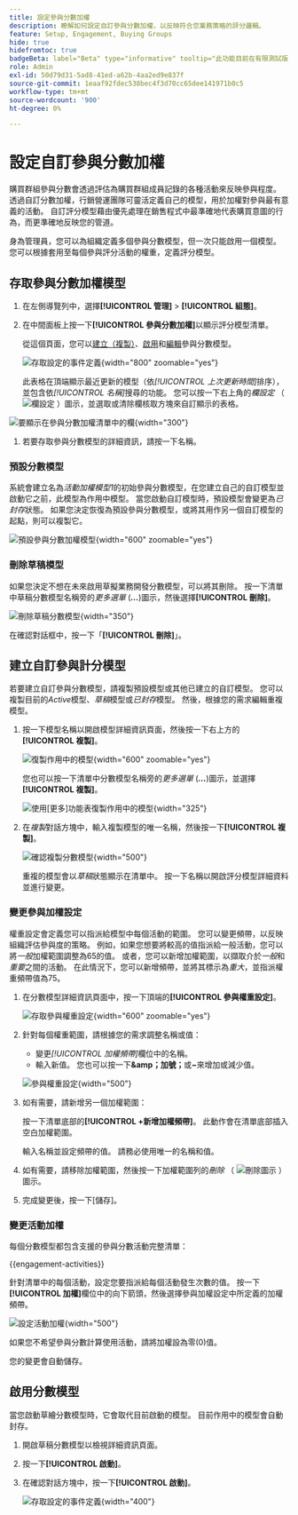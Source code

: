 ```yaml
---
title: 設定參與分數加權
description: 瞭解如何設定自訂參與分數加權，以反映符合您業務策略的評分邏輯。
feature: Setup, Engagement, Buying Groups
hide: true
hidefromtoc: true
badgeBeta: label="Beta" type="informative" tooltip="此功能目前在有限測試版中提供"
role: Admin
exl-id: 50d79d31-5ad8-41ed-a62b-4aa2ed9e837f
source-git-commit: 1eaaf92fdec538bec4f3d70cc65dee141971b0c5
workflow-type: tm+mt
source-wordcount: '900'
ht-degree: 0%

---
```


# 設定自訂參與分數加權

購買群組參與分數會透過評估為購買群組成員記錄的各種活動來反映參與程度。 透過自訂分數加權，行銷營運團隊可靈活定義自己的模型，用於加權對參與最有意義的活動。 自訂評分模型藉由優先處理在銷售程式中最準確地代表購買意圖的行為，而更準確地反映您的管道。

身為管理員，您可以為組織定義多個參與分數模型，但一次只能啟用一個模型。 您可以根據套用至每個參與評分活動的權重，定義評分模型。

## 存取參與分數加權模型

1. 在左側導覽列中，選擇&#x200B;**[!UICONTROL 管理]** > **[!UICONTROL 組態]**。

1. 在中間面板上按一下&#x200B;**[!UICONTROL 參與分數加權]**&#x200B;以顯示評分模型清單。

   從這個頁面，您可以[建立（複製）](#create-an-engagement-score-model)、[啟用](#activate-a-score-model)和[編輯](#change-the-engagement-weighting-settings)參與分數模型。

   ![存取設定的事件定義](./assets/configuration-engagement-scoring-list.png){width="800" zoomable="yes"}

   此表格在頂端顯示最近更新的模型（依&#x200B;_[!UICONTROL 上次更新時間]_&#x200B;排序），並包含依&#x200B;_[!UICONTROL 名稱]_&#x200B;搜尋的功能。 您可以按一下右上角的&#x200B;_欄設定_ （ ![欄設定](../assets/do-not-localize/icon-column-settings.svg) ）圖示，並選取或清除欄核取方塊來自訂顯示的表格。

![要顯示在參與分數加權清單中的欄](./assets/configuration-engagement-scoring-list-columns.png){width="300"}

1. 若要存取參與分數模型的詳細資訊，請按一下名稱。

### 預設分數模型

系統會建立名為&#x200B;_活動加權模型1_&#x200B;的初始參與分數模型，在您建立自己的自訂模型並啟動它之前，此模型為作用中模型。 當您啟動自訂模型時，預設模型會變更為&#x200B;_已封存_&#x200B;狀態。 如果您決定恢復為預設參與分數模型，或將其用作另一個自訂模型的起點，則可以複製它。

![預設參與分數加權模型](./assets/configuration-engagement-scoring-model-default.png){width="600" zoomable="yes"}

### 刪除草稿模型

如果您決定不想在未來啟用草擬業務開發分數模型，可以將其刪除。 按一下清單中草稿分數模型名稱旁的&#x200B;_更多選單_ (***...***)圖示，然後選擇&#x200B;**[!UICONTROL 刪除]**。

![刪除草稿分數模型](./assets/configuration-engagement-scoring-model-more-delete.png){width="350"}

在確認對話框中，按一下「**[!UICONTROL 刪除]**」。

## 建立自訂參與計分模型

若要建立自訂參與分數模型，請複製預設模型或其他已建立的自訂模型。 您可以複製目前的&#x200B;_Active_&#x200B;模型、_草稿_&#x200B;模型或&#x200B;_已封存_&#x200B;模型。 然後，根據您的需求編輯重複模型。

1. 按一下模型名稱以開啟模型詳細資訊頁面，然後按一下右上方的&#x200B;**[!UICONTROL 複製]**。

   ![復製作用中的模型](./assets/configuration-engagement-scoring-model-duplicate.png){width="600" zoomable="yes"}

   您也可以按一下清單中分數模型名稱旁的&#x200B;_更多選單_ (***...***)圖示，並選擇&#x200B;**[!UICONTROL 複製]**。

   ![使用[更多]功能表復製作用中的模型](./assets/configuration-engagement-scoring-model-more-duplicate.png){width="325"}

1. 在&#x200B;_複製_&#x200B;對話方塊中，輸入複製模型的唯一名稱，然後按一下&#x200B;**[!UICONTROL 複製]**。

   ![確認複製分數模型](./assets/configuration-engagement-scoring-model-duplicate-dialog.png){width="500"}

   重複的模型會以&#x200B;_草稿_&#x200B;狀態顯示在清單中。 按一下名稱以開啟評分模型詳細資料並進行變更。

### 變更參與加權設定

權重設定會定義您可以指派給模型中每個活動的範圍。 您可以變更頻帶，以反映組織評估參與度的策略。 例如，如果您想要將較高的值指派給一般活動，您可以將&#x200B;_一般_&#x200B;加權範圍調整為65的值。 或者，您可以新增加權範圍，以擷取介於&#x200B;_一般_&#x200B;和&#x200B;_重要_&#x200B;之間的活動。 在此情況下，您可以新增頻帶，並將其標示為&#x200B;_重大_，並指派權重頻帶值為75。

1. 在分數模型詳細資訊頁面中，按一下頂端的&#x200B;**[!UICONTROL 參與權重設定]**。

   ![存取參與權重設定](./assets/configuration-engagement-scoring-model-weight-settings-button.png){width="600" zoomable="yes"}

1. 針對每個權重範圍，請根據您的需求調整名稱或值：

   * 變更&#x200B;_[!UICONTROL 加權頻帶]_&#x200B;欄位中的名稱。
   * 輸入新值。 您也可以按一下&#x200B;**&amp;amp；加號；**&#x200B;或&#x200B;**−**&#x200B;來增加或減少值。

   ![參與權重設定](./assets/configuration-engagement-scoring-model-weight-settings.png){width="500"}

1. 如有需要，請新增另一個加權範圍：

   按一下清單底部的&#x200B;**[!UICONTROL +新增加權頻帶]**。 此動作會在清單底部插入空白加權範圍。

   輸入名稱並設定頻帶的值。 請務必使用唯一的名稱和值。

1. 如有需要，請移除加權範圍，然後按一下加權範圍列的&#x200B;_刪除_ （ ![刪除圖示](../assets/do-not-localize/icon-delete-outline.svg) ）圖示。

1. 完成變更後，按一下[儲存]。**&#x200B;**

### 變更活動加權

每個分數模型都包含支援的參與分數活動完整清單：

{{engagement-activities}}

針對清單中的每個活動，設定您要指派給每個活動發生次數的值。 按一下&#x200B;**[!UICONTROL 加權]**&#x200B;欄位中的向下箭頭，然後選擇參與加權設定中所定義的加權頻帶。

![設定活動加權](./assets/configuration-engagement-scoring-model-set-activity-weighting.png){width="500"}

如果您不希望參與分數計算使用活動，請將加權設為零(0)值。

您的變更會自動儲存。

## 啟用分數模型

當您啟動草繪分數模型時，它會取代目前啟動的模型。 目前作用中的模型會自動封存。

1. 開啟草稿分數模型以檢視詳細資訊頁面。

1. 按一下&#x200B;**[!UICONTROL 啟動]**。

1. 在確認對話方塊中，按一下&#x200B;**[!UICONTROL 啟動]**。

   ![存取設定的事件定義](./assets/configuration-engagement-scoring-activate-dialog.png){width="400"}
